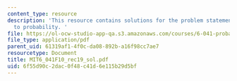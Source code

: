 ```yaml
---
content_type: resource
description: 'This resource contains solutions for the problem statements related
  to probability. '
file: https://ol-ocw-studio-app-qa.s3.amazonaws.com/courses/6-041-probabilistic-systems-analysis-and-applied-probability-fall-2010/6f55d90c2dac0f48c41d6e115b29d5bf_MIT6_041F10_rec19_sol.pdf
file_type: application/pdf
parent_uid: 61319af1-4f0c-da08-892b-a16f98cc7ae7
resourcetype: Document
title: MIT6_041F10_rec19_sol.pdf
uid: 6f55d90c-2dac-0f48-c41d-6e115b29d5bf
---
```


